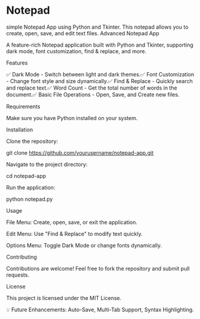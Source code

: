 # Notepad
 simple Notepad App using Python and Tkinter. This notepad allows you to create, open, save, and edit text files. 
Advanced Notepad App

A feature-rich Notepad application built with Python and Tkinter, supporting dark mode, font customization, find & replace, and more.

Features

✅ Dark Mode - Switch between light and dark themes.✅ Font Customization - Change font style and size dynamically.✅ Find & Replace - Quickly search and replace text.✅ Word Count - Get the total number of words in the document.✅ Basic File Operations - Open, Save, and Create new files.

Requirements

Make sure you have Python installed on your system.

Installation

Clone the repository:

git clone https://github.com/yourusername/notepad-app.git

Navigate to the project directory:

cd notepad-app

Run the application:

python notepad.py

Usage

File Menu: Create, open, save, or exit the application.

Edit Menu: Use "Find & Replace" to modify text quickly.

Options Menu: Toggle Dark Mode or change fonts dynamically.

Contributing

Contributions are welcome! Feel free to fork the repository and submit pull requests.

License

This project is licensed under the MIT License.

💡 Future Enhancements: Auto-Save, Multi-Tab Support, Syntax Highlighting.

